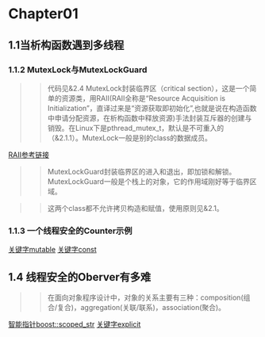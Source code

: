 # Chapter01

## 1.1当析构函数遇到多线程

### 1.1.2 MutexLock与MutexLockGuard

>> 代码见&2.4
>> MutexLock封装临界区（critical section），这是一个简单的资源类，用RAII(RAII全称是“Resource Acquisition is Initialization”，直译过来是“资源获取即初始化”,也就是说在构造函数中申请分配资源，在析构函数中释放资源)手法封装互斥器的创建与销毁。在Linux下是pthread_mutex_t，默认是不可重入的（&2.1.1）。MutexLock一般是别的class的数据成员。   

[RAII参考链接](https://www.cnblogs.com/jiangbin/p/6986511.html)

>> MutexLockGuard封装临界区的进入和退出，即加锁和解锁。MutexLockGuard一般是个栈上的对象，它的作用域刚好等于临界区域。

>> 这两个class都不允许拷贝构造和赋值，使用原则见&2.1。

### 1.1.3 一个线程安全的Counter示例
[关键字mutable](https://blog.csdn.net/aaa123524457/article/details/80967330)
[关键字const](https://www.cnblogs.com/kevinWu7/p/10163449.html)

## 1.4 线程安全的Oberver有多难
>> 在面向对象程序设计中，对象的关系主要有三种：composition(组合/复合)，aggregation(关联/联系)，association(聚合)。

[智能指针boost::scoped_str](https://www.cnblogs.com/helloamigo/p/3572533.html) [关键字explicit](https://blog.csdn.net/guoyunfei123/article/details/89003369)



